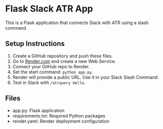 
# Flask Slack ATR App

This is a Flask application that connects Slack with ATR using a slash command.

## Setup Instructions

1. Create a GitHub repository and push these files.
2. Go to [Render.com](https://render.com) and create a new Web Service.
3. Connect your GitHub repo to Render.
4. Set the start command: `python app.py`.
5. Render will provide a public URL. Use it in your Slack Slash Command.
6. Test in Slack with `/atrquery Hello`.

## Files
- app.py: Flask application
- requirements.txt: Required Python packages
- render.yaml: Render deployment configuration
